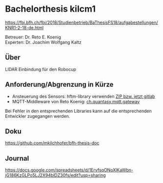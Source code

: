 # Bachelorthesis kilcm1
https://fbi.bfh.ch/fbi/2018/Studienbetrieb/BaThesisFS18/aufgabestellungen/KNR1-2-18-de.html

Betreuer: Dr. Reto E. Koenig  
Experten: Dr. Joachim Wolfgang Kaltz

## Über
LIDAR Einbindung für den Robocup

## Anforderung/Abgrenzung in Kürze
* Ansteuerung des Sensors: hftm-library verwenden [ZIP bzw. jetzt gitlab](https://gitlab.ti.bfh.ch/kilcm1/hftm-lidar)
* MQTT-Middleware von Reto Koenig: [ch.quantasy.mqtt.gateway](https://github.com/knr1/ch.quantasy.mqtt.gateway)

Bei Fehler in den entsprechenden Libraries kann auf die entsprechenden Entwickler zugegangen werden.

## Doku
https://github.com/mkilchhofer/bfh-thesis-doc

## Journal
https://docs.google.com/spreadsheets/d/1ErvfsqONoXlKaWbn-jG186KzGLPo5LJ2X94blDZ30fs/edit?usp=sharing
